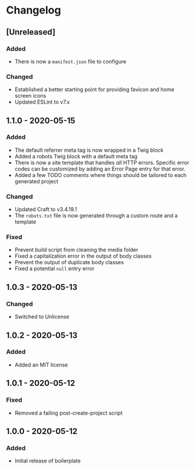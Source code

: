 # Changelog

## [Unreleased]
### Added
- There is now a `manifest.json` file to configure

### Changed
- Established a better starting point for providing favicon and home screen icons
- Updated ESLint to v7.x

## 1.1.0 - 2020-05-15
### Added
- The default referrer meta tag is now wrapped in a Twig block
- Added a robots Twig block with a default meta tag
- There is now a site template that handles _all_ HTTP errors. Specific error codes can be customized by adding an Error Page entry for that error.
- Added a few TODO comments where things should be tailored to each generated project

### Changed
- Updated Craft to v3.4.19.1
- The `robots.txt` file is now generated through a custom route and a template

### Fixed
- Prevent build script from cleaning the media folder
- Fixed a capitalization error in the output of body classes
- Prevent the output of duplicate body classes
- Fixed a potential `null` entry error

## 1.0.3 - 2020-05-13
### Changed
- Switched to Unlicense

## 1.0.2 - 2020-05-13
### Added
- Added an MIT license

## 1.0.1 - 2020-05-12
### Fixed
- Removed a failing post-create-project script

## 1.0.0 - 2020-05-12
### Added
- Initial release of boilerplate
